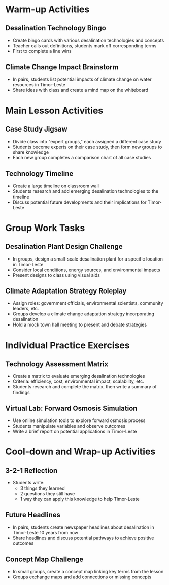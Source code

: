 # Warm-up Activities

## Desalination Technology Bingo
- Create bingo cards with various desalination technologies and concepts
- Teacher calls out definitions, students mark off corresponding terms
- First to complete a line wins

## Climate Change Impact Brainstorm
- In pairs, students list potential impacts of climate change on water resources in Timor-Leste
- Share ideas with class and create a mind map on the whiteboard

# Main Lesson Activities

## Case Study Jigsaw
- Divide class into "expert groups," each assigned a different case study
- Students become experts on their case study, then form new groups to share knowledge
- Each new group completes a comparison chart of all case studies

## Technology Timeline
- Create a large timeline on classroom wall
- Students research and add emerging desalination technologies to the timeline
- Discuss potential future developments and their implications for Timor-Leste

# Group Work Tasks

## Desalination Plant Design Challenge
- In groups, design a small-scale desalination plant for a specific location in Timor-Leste
- Consider local conditions, energy sources, and environmental impacts
- Present designs to class using visual aids

## Climate Adaptation Strategy Roleplay
- Assign roles: government officials, environmental scientists, community leaders, etc.
- Groups develop a climate change adaptation strategy incorporating desalination
- Hold a mock town hall meeting to present and debate strategies

# Individual Practice Exercises

## Technology Assessment Matrix
- Create a matrix to evaluate emerging desalination technologies
- Criteria: efficiency, cost, environmental impact, scalability, etc.
- Students research and complete the matrix, then write a summary of findings

## Virtual Lab: Forward Osmosis Simulation
- Use online simulation tools to explore forward osmosis process
- Students manipulate variables and observe outcomes
- Write a brief report on potential applications in Timor-Leste

# Cool-down and Wrap-up Activities

## 3-2-1 Reflection
- Students write:
  * 3 things they learned
  * 2 questions they still have
  * 1 way they can apply this knowledge to help Timor-Leste

## Future Headlines
- In pairs, students create newspaper headlines about desalination in Timor-Leste 10 years from now
- Share headlines and discuss potential pathways to achieve positive outcomes

## Concept Map Challenge
- In small groups, create a concept map linking key terms from the lesson
- Groups exchange maps and add connections or missing concepts